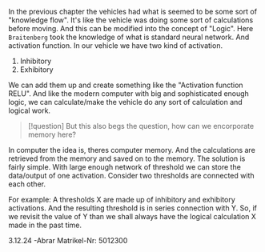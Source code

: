 In the previous chapter the vehicles had what is seemed to be some sort of "knowledge flow". It's like the vehicle was doing some sort of calculations before moving. And this can be modified into the concept of "Logic". Here `Braitenberg` took the knowledge of what is standard neural network. And activation function. In our vehicle we have two kind of activation.
1. Inhibitory
2. Exhibitory

We can add them up and create something like the "Activation function RELU". And like the modern computer with big and sophisticated enough logic, we can calculate/make the vehicle do any sort of calculation and logical work. 

> [!question] But this also begs the question, how can we encorporate memory here?

In computer the idea is, theres computer memory. And the calculations are retrieved from the memory and saved on to the memory. The solution is fairly simple. With large enough network of threshold we can store the data/output of one activation. Consider two thresholds are connected with each other.

For example: A thresholds X are made up of inhibitory and exhibitory activations. And the resulting threshold is in series connection with Y. So, if we revisit the value of Y than we shall always have the logical calculation X made in the past time.

3.12.24
-Abrar
Matrikel-Nr: 5012300